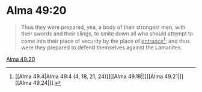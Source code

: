 # Alma 49:20

> Thus they were prepared, yea, a body of their strongest men, with their swords and their slings, to smite down all who should attempt to come into their place of security by the place of <u>entrance</u>[^a]; and thus were they prepared to defend themselves against the Lamanites.

[Alma 49:20](https://www.churchofjesuschrist.org/study/scriptures/bofm/alma/49?lang=eng&id=p20#p20)


[^a]: [[Alma 49.4|Alma 49:4 (4, 18, 21, 24)]][[Alma 49.18|]][[Alma 49.21|]][[Alma 49.24|]].  
